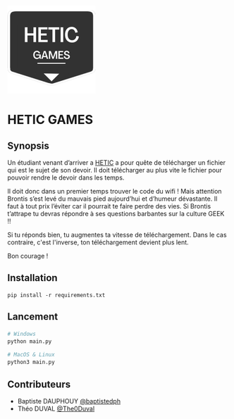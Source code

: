 <img src="assets/images/logo.png"
     alt="Logo"
     style="width: 200px" />

# HETIC GAMES

## Synopsis

Un étudiant venant d’arriver a [HETIC](https://hetic.net) a pour quête de télécharger un fichier qui est le sujet de son devoir. Il doit télécharger au plus vite le fichier pour pouvoir rendre le devoir dans les temps.

Il doit donc dans un premier temps trouver le code du wifi ! Mais attention Brontis s’est levé du mauvais pied aujourd’hui et d’humeur dévastante. Il faut à tout prix l’éviter car il pourrait te faire perdre des vies. Si Brontis t’attrape tu devras répondre à ses questions barbantes sur la culture GEEK !!

Si tu réponds bien, tu augmentes ta vitesse de téléchargement. Dans le cas contraire, c'est l'inverse, ton téléchargement devient plus lent.

Bon courage !

## Installation

```
pip install -r requirements.txt
```

## Lancement

```py
# Windows
python main.py
```

```py
# MacOS & Linux
python3 main.py
```

## Contributeurs

- Baptiste DAUPHOUY [@baptistedph](https://github.com/baptistedph)
- Théo DUVAL [@The0Duval](https://github.com/The0Duval)
